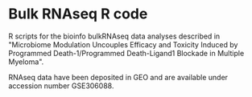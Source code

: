# Bulk RNAseq R code
R scripts for the bioinfo bulkRNAseq data analyses described in "Microbiome Modulation Uncouples Efficacy and Toxicity Induced by Programmed Death-1/Programmed Death-Ligand1 Blockade in Multiple Myeloma".

RNAseq data have been deposited in GEO and are available under accession number GSE306088. 
